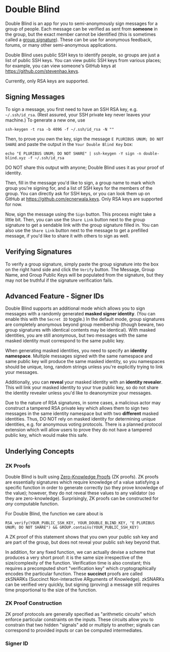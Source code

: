 # Double Blind

Double Blind is an app for you to semi-anonymously sign messages for a group of
people. Each message can be verified as sent from **someone** in the group, but the
exact member cannot be identified (this is sometimes called a [group
signature](http://en.wikipedia.org/wiki/Group_signature)). These can be use for
anonymous feedback, forums, or many other semi-anonymous applications.

Double Blind uses public SSH keys to identify people, so groups are just a list
of public SSH keys. You can view public SSH keys from various places; for
example, you can view someone's GitHub keys at <https://github.com/stevenhao.keys>.

Currently, only RSA keys are supported.

## Signing Messages

To sign a message, you first need to have an SSH RSA key, e.g. `~/.ssh/id_rsa`.
(Rest assured, your SSH private key never leaves your machine.) To generate a
new one, use
```
ssh-keygen -t rsa -b 4096 -f ~/.ssh/id_rsa -N ""
```

Then, to prove you own the key, sign the message `E PLURIBUS UNUM; DO NOT SHARE`
and paste the output in the `Your Double Blind Key` box:
```
echo "E PLURIBUS UNUM; DO NOT SHARE" | ssh-keygen -Y sign -n double-blind.xyz -f ~/.ssh/id_rsa
```
DO NOT share this output with anyone; Double Blind uses it as your proof of
identity.

Then, fill in the message you'd like to sign, a group name to mark which group
you're signing for, and a list of SSH keys for the members of the group. You can
directly ask for SSH keys, or you can look them up on GitHub at
<https://github.com/ecnerwala.keys>. Only RSA keys are supported for now.

Now, sign the message using the `Sign` button. This process might take
a little bit. Then, you can use the `Share Link` button next to the group
signature to get a sendable link with the group signature filled in. You can
also use the `Share Link` button next to the message to get a prefilled message,
if you'd like to share it with others to sign as well.

## Verifying Signatures

To verify a group signature, simply paste the group signature into the box on
the right hand side and click the `Verify` button. The Message, Group Name, and
Group Public Keys will be populated from the signature, but they may not be
truthful if the signature verification fails.

## Advanced Feature - Signer IDs

Double Blind supports an additional mode which allows you to sign messages with
a randomly generated **masked signer identity**. (You can enable this with the
`Secret ID` toggle.) In the default mode, group signatures are completely
anonymous beyond group membership (though beware, two group signatures with
identical contents may be identical). With masked identities, you are still
anonymous, but two messages with the same masked identity must correspond to the
same public key.

When generating masked identities, you need to specify an **identity
namespace**. Multiple messages signed with the same namespace and same public
key will produce the same masked identity, so you namespaces should be unique,
long, random strings unless you're explicitly trying to link your messages.

Additionally, you can **reveal** your masked identity with an **identity
revealer**. This will link your masked identity to your true public key, so do
not share the identity revealer unless you'd like to deanonymize your messages.

Due to the nature of RSA signatures, in some cases, a malicious actor may
construct a tampered RSA private key which allows them to sign
two messages in the same identity namespace but with two **different** masked
identities. Thus, DO NOT rely on masked identity for determining unique
identities, e.g. for anonymous voting protocols. There is a planned protocol
extension which will allow users to prove they do not have a tampered public
key, which would make this safe.

## Underlying Concepts

### ZK Proofs

Double Blind is built using [Zero-Knowledge
Proofs](https://en.wikipedia.org/wiki/Zero-knowledge_proof) (ZK proofs). ZK
proofs are essentially signatures which require knowledge of a value satisfying
a specific function in order to generate correctly (so they prove knowledge of
the value); however, they do not reveal these values to any validator (so they
are zero-knowledge). Surprisingly, ZK proofs can be constructed for *any*
computable function.

For Double Blind, the function we care about is
```
RSA_verify(YOUR_PUBLIC_SSH_KEY, YOUR_DOUBLE_BLIND_KEY, "E PLURIBUS UNUM; DO NOT SHARE") && GROUP.contains(YOUR_PUBLIC_SSH_KEY)
```
A ZK proof of this statement shows that you own your public ssh key and are part
of the group, but does not reveal your public ssh key beyond that.

In addition, for any fixed function, we can actually devise a scheme that
produces a very short proof: it is the same size irrespective of the
size/complexity of the function. Verification time is also constant; this
requires a precomputed short "verification key" which cryptographically encodes
the particular function. These **succinct** proofs are called zkSNARKs (Succinct
Non-interactive ARguments of Knowledge). zkSNARKs can be verified very quickly,
but signing (proving) a message still requires time proportional to the size of
the function.

### ZK Proof Construction

ZK proof protocols are generally specified as "arithmetic circuits" which
enforce particular constraints on the inputs. These circuits allow you to
constrain that two hidden "signals" add or multiply to another; signals can
correspond to provided inputs or can be computed intermediates.

### Signer ID
